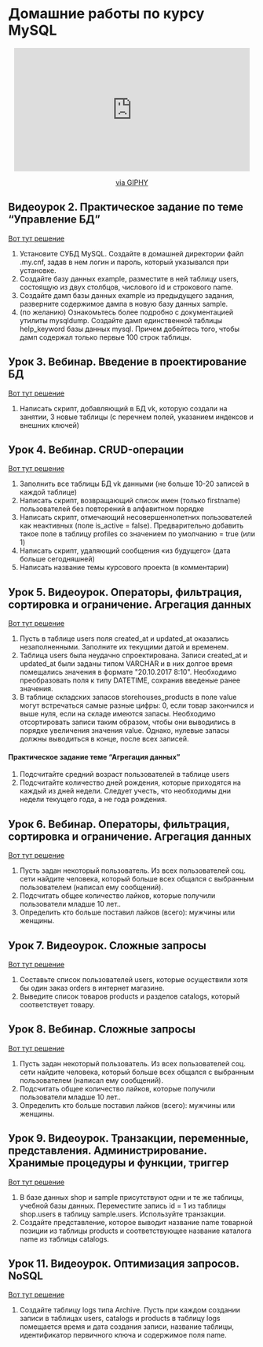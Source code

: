 # Домашние работы по курсу MySQL

<div id="header" align="center">
  <iframe src="https://giphy.com/embed/vISmwpBJUNYzukTnVx" width="480" height="251" frameBorder="0" class="giphy-embed" allowFullScreen></iframe><p><a href="https://giphy.com/gifs/vISmwpBJUNYzukTnVx">via GIPHY</a></p>
</div>

## Видеоурок 2. Практическое задание по теме “Управление БД”

[Вот тут решение](https://github.com/Progul/gb_mysql_homework/blob/master/homework-2.sql "Решение 2 задания")

1. Установите СУБД MySQL. Создайте в домашней директории файл .my.cnf, задав в нем логин и пароль, который указывался при установке.
2. Создайте базу данных example, разместите в ней таблицу users, состоящую из двух столбцов, числового id и строкового name.
3. Создайте дамп базы данных example из предыдущего задания, разверните содержимое дампа в новую базу данных sample.
4. (по желанию) Ознакомьтесь более подробно с документацией утилиты mysqldump. Создайте дамп единственной таблицы help_keyword базы данных mysql. Причем добейтесь того, чтобы дамп содержал только первые 100 строк таблицы.


## Урок 3. Вебинар. Введение в проектирование БД

[Вот тут решение](https://github.com/Progul/gb_mysql_homework/blob/master/homework_3.sql "Решение 3 задания")

1. Написать cкрипт, добавляющий в БД vk, которую создали на занятии, 3 новые таблицы (с перечнем полей, указанием индексов и внешних ключей)

## Урок 4. Вебинар. CRUD-операции

[Вот тут решение](https://github.com/Progul/gb_mysql_homework/blob/master/homework_4-5.sql "Решение 4 задания")

1. Заполнить все таблицы БД vk данными (не больше 10-20 записей в каждой таблице)
2. Написать скрипт, возвращающий список имен (только firstname) пользователей без повторений в алфавитном порядке
3. Написать скрипт, отмечающий несовершеннолетних пользователей как неактивных (поле is_active = false). Предварительно добавить такое поле в таблицу profiles со значением по умолчанию = true (или 1)
4. Написать скрипт, удаляющий сообщения «из будущего» (дата больше сегодняшней)
5. Написать название темы курсового проекта (в комментарии)

## Урок 5. Видеоурок. Операторы, фильтрация, сортировка и ограничение. Агрегация данных

[Вот тут решение](https://github.com/Progul/gb_mysql_homework/blob/master/homework_4-5.sql "Решение 5 задания")

1. Пусть в таблице users поля created_at и updated_at оказались незаполненными. Заполните их текущими датой и временем.
2. Таблица users была неудачно спроектирована. Записи created_at и updated_at были заданы типом VARCHAR и в них долгое время помещались значения в формате "20.10.2017 8:10". Необходимо преобразовать поля к типу DATETIME, сохранив введеные ранее значения.
3. В таблице складских запасов storehouses_products в поле value могут встречаться самые разные цифры: 0, если товар закончился и выше нуля, если на складе имеются запасы. Необходимо отсортировать записи таким образом, чтобы они выводились в порядке увеличения значения value. Однако, нулевые запасы должны выводиться в конце, после всех записей.

#### Практическое задание теме “Агрегация данных”

1. Подсчитайте средний возраст пользователей в таблице users
2. Подсчитайте количество дней рождения, которые приходятся на каждый из дней недели. Следует учесть, что необходимы дни недели текущего года, а не года рождения.

## Урок 6. Вебинар. Операторы, фильтрация, сортировка и ограничение. Агрегация данных

[Вот тут решение](https://github.com/Progul/gb_mysql_homework/blob/master/homework_6.sql "Решение 6 задания")

1. Пусть задан некоторый пользователь. Из всех пользователей соц. сети найдите человека, который больше всех общался с выбранным пользователем (написал ему сообщений).
2. Подсчитать общее количество лайков, которые получили пользователи младше 10 лет..
3. Определить кто больше поставил лайков (всего): мужчины или женщины.

## Урок 7. Видеоурок. Сложные запросы

[Вот тут решение](https://github.com/Progul/gb_mysql_homework/blob/master/homework_7.sql "Решение 7 задания")


1. Составьте список пользователей users, которые осуществили хотя бы один заказ orders в интернет магазине.
2. Выведите список товаров products и разделов catalogs, который соответствует товару.


## Урок 8. Вебинар. Сложные запросы

[Вот тут решение](https://github.com/Progul/gb_mysql_homework/blob/master/homework_8.sql "Решение 8 задания")

1. Пусть задан некоторый пользователь. Из всех пользователей соц. сети найдите человека, который больше всех общался с выбранным пользователем (написал ему сообщений).
2. Подсчитать общее количество лайков, которые получили пользователи младше 10 лет..
3. Определить кто больше поставил лайков (всего): мужчины или женщины.

## Урок 9. Видеоурок. Транзакции, переменные, представления. Администрирование. Хранимые процедуры и функции, триггер

[Вот тут решение](https://github.com/Progul/gb_mysql_homework/blob/master/homework_9.sql "Решение 9 задания")

1. В базе данных shop и sample присутствуют одни и те же таблицы, учебной базы данных. Переместите запись id = 1 из таблицы shop.users в таблицу sample.users. Используйте транзакции.
2. Создайте представление, которое выводит название name товарной позиции из таблицы products и соответствующее название каталога name из таблицы catalogs.

## Урок 11. Видеоурок. Оптимизация запросов. NoSQL

[Вот тут решение](https://github.com/Progul/gb_mysql_homework/blob/master/homework_11.sql "Решение 11 задания")

1. Создайте таблицу logs типа Archive. Пусть при каждом создании записи в таблицах users, catalogs и products в таблицу logs помещается время и дата создания записи, название таблицы, идентификатор первичного ключа и содержимое поля name.
